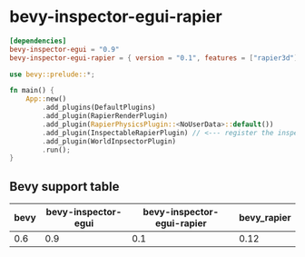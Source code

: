# bevy-inspector-egui-rapier

```toml
[dependencies]
bevy-inspector-egui = "0.9"
bevy-inspector-egui-rapier = { version = "0.1", features = ["rapier3d"] }
```

```rust
use bevy::prelude::*;

fn main() {
    App::new()
        .add_plugins(DefaultPlugins)
        .add_plugin(RapierRenderPlugin)
        .add_plugin(RapierPhysicsPlugin::<NoUserData>::default())
        .add_plugin(InspectableRapierPlugin) // <--- register the inspectable UI functions for rapier types
        .add_plugin(WorldInpsectorPlugin)
        .run();
}
```

## Bevy support table

| bevy    | bevy-inspector-egui | bevy-inspector-egui-rapier | bevy_rapier
| ------- | ------------------- | -------------------------- | ------
| 0.6     | 0.9                 | 0.1                        | 0.12
